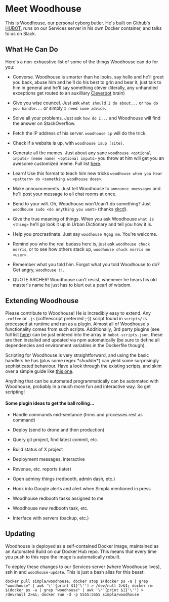 # Meet Woodhouse

This is Woodhouse, our personal cyborg butler. He's built on Github's [HUBOT](https://hubot.github.com/), runs on our Services server in his own Docker container, and talks to us on Slack.

## What He Can Do
Here's a non-exhaustive list of some of the things Woodhouse can do for you:

- Converse. Woodhouse is smarter than he looks, say hello and he'll greet you back, abuse him and he'll do his best to grin and bear it, just talk to him in general and he'll say something clever (literally, any unhandled exceptions get routed to an auxilliary [Cleverbot](http://cleverbot.com) brain)

- Give you wise councel. Just ask ```what should I do about...``` or ```how do you handle...``` or simply ```I need some advice```.

- Solve all your problems. Just ask ```how do I...``` and Woodhouse will find the answer on StackOverflow.

- Fetch the IP address of his server. ```woodhouse ip``` will do the trick.

- Check if a website is up, with ```woodhouse isup [site]```.

- Generate all the memes. Just about any sane ```woodhouse <optional inputs> [meme name] <optional inputs>``` you throw at him will get you an awesome customized meme. Full list [here](https://github.com/github/hubot-scripts/blob/master/src/scripts/meme_captain.coffee).

- Learn! Use this format to teach him new tricks ```woodhouse when you hear <pattern> do <something woodhouse does>```.

- Make announcements. Just tell Woodhouse to ```announce <message>``` and he'll post your message to all chat rooms at once.

- Bend to your will. Oh, Woodhouse won't/can't do something? Just ```woodhouse sudo <do anything you want>``` (thanks [xkcd](http://xkcd.com/149/)).

- Give the true meaning of things. When you ask Woodhouse ```what is <thing>``` he'll go look it up in Urban Dictionary and tell you how it is.

- Help you procrastinate. Just say ```woodhouse 9gag me```. You're welcome.

- Remind you who the real badass here is, just ask ```woodhouse chuck norris```, or to see how others stack up, ```woodhouse chuck norris me <user>```.

- Remember what you told him. Forgot what you told Woodhouse to do? Get angry, ```woodhouse !!```.

- QUOTE ARCHER! Woodhouse can't resist, whenever he hears his old master's name he just has to blurt out a pearl of wisdom.



## Extending Woodhouse
Please contribute to Woodhouse! He is incredibly easy to extend. Any ```.coffee``` or ```.js``` (coffeescript preferred ;-)) script found in ```scripts/``` is processed at runtime and run as a plugin. Almost all of Woodhouse's functionality comes from such scripts. Additionally, 3rd party plugins (see full list [here](http://hubot-script-catalog.herokuapp.com)) can be just entered into the array in ```hubot-scripts.json```, these are then installed and updated via npm automatically (be sure to define all dependencies and environment variables in the Dockerfile though).

Scripting for Woodhouse is very straightforward, and using the basic handlers he has (plus some regex \*_shudder_\*) can yield some surprisingly sophisticated behaviour. Have a look through the existing scripts, and skim over a simple guide like [this one](http://theprogrammingbutler.com/blog/archives/2011/10/28/hubot-scripts-explained/).

Anything that can be automated programmatically can be automated with Woodhouse, probably in a much more fun and interactive way. So get scripting!

#### Some plugin ideas to get the ball rolling...

- Handle commands mid-sentance (trims and processes rest as command)

- Deploy (send to drone and then production)

- Query git project, find latest commit, etc.

- Build status of X project

- Deployment messages, interactive

- Revenue, etc. reports (later)

- Open adminy things (redbooth, admin dash, etc.)

- Hook into Google alerts and alert when Simpla mentioned in press

- Woodhouse redbooth tasks assigned to me

- Woodhouse new redbooth task, etc.

- Interface with servers (backup, etc.)


## Updating
Woodhouse is deployed as a self-contained Docker image, maintained as an Automated Build on our Docker Hub repo. This means that every time you push to this repo the image is automatically rebuilt.

To deploy these changes to our Services server (where Woodhouse lives), ssh in and ```woodhouse-update```. This is just a bash alias for this beast:  
  
```docker pull simpla/woodhouse; docker stop $(docker ps -a | grep "woodhouse" | awk '\''{print $1}'\'') > /dev/null 2>&1; docker rm $(docker ps -a | grep "woodhouse" | awk '\''{print $1}'\'') > /dev/null 2>&1; docker run -d -p 5555:5555 simpla/woodhouse```